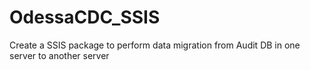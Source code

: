 # OdessaCDC_SSIS
Create a SSIS package to perform data migration from Audit DB in one server to another server

